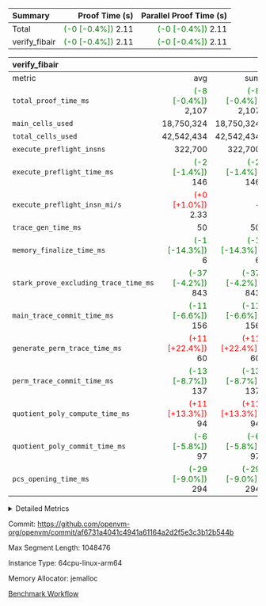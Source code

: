 | Summary | Proof Time (s) | Parallel Proof Time (s) |
|:---|---:|---:|
| Total | <span style='color: green'>(-0 [-0.4%])</span> 2.11 | <span style='color: green'>(-0 [-0.4%])</span> 2.11 |
| verify_fibair | <span style='color: green'>(-0 [-0.4%])</span> 2.11 | <span style='color: green'>(-0 [-0.4%])</span> 2.11 |


| verify_fibair |||||
|:---|---:|---:|---:|---:|
|metric|avg|sum|max|min|
| `total_proof_time_ms ` | <span style='color: green'>(-8 [-0.4%])</span> 2,107 | <span style='color: green'>(-8 [-0.4%])</span> 2,107 | <span style='color: green'>(-8 [-0.4%])</span> 2,107 | <span style='color: green'>(-8 [-0.4%])</span> 2,107 |
| `main_cells_used     ` |  18,750,324 |  18,750,324 |  18,750,324 |  18,750,324 |
| `total_cells_used    ` |  42,542,434 |  42,542,434 |  42,542,434 |  42,542,434 |
| `execute_preflight_insns` |  322,700 |  322,700 |  322,700 |  322,700 |
| `execute_preflight_time_ms` | <span style='color: green'>(-2 [-1.4%])</span> 146 | <span style='color: green'>(-2 [-1.4%])</span> 146 | <span style='color: green'>(-2 [-1.4%])</span> 146 | <span style='color: green'>(-2 [-1.4%])</span> 146 |
| `execute_preflight_insn_mi/s` | <span style='color: red'>(+0 [+1.0%])</span> 2.33 | -          | <span style='color: red'>(+0 [+1.0%])</span> 2.33 | <span style='color: red'>(+0 [+1.0%])</span> 2.33 |
| `trace_gen_time_ms   ` |  50 |  50 |  50 |  50 |
| `memory_finalize_time_ms` | <span style='color: green'>(-1 [-14.3%])</span> 6 | <span style='color: green'>(-1 [-14.3%])</span> 6 | <span style='color: green'>(-1 [-14.3%])</span> 6 | <span style='color: green'>(-1 [-14.3%])</span> 6 |
| `stark_prove_excluding_trace_time_ms` | <span style='color: green'>(-37 [-4.2%])</span> 843 | <span style='color: green'>(-37 [-4.2%])</span> 843 | <span style='color: green'>(-37 [-4.2%])</span> 843 | <span style='color: green'>(-37 [-4.2%])</span> 843 |
| `main_trace_commit_time_ms` | <span style='color: green'>(-11 [-6.6%])</span> 156 | <span style='color: green'>(-11 [-6.6%])</span> 156 | <span style='color: green'>(-11 [-6.6%])</span> 156 | <span style='color: green'>(-11 [-6.6%])</span> 156 |
| `generate_perm_trace_time_ms` | <span style='color: red'>(+11 [+22.4%])</span> 60 | <span style='color: red'>(+11 [+22.4%])</span> 60 | <span style='color: red'>(+11 [+22.4%])</span> 60 | <span style='color: red'>(+11 [+22.4%])</span> 60 |
| `perm_trace_commit_time_ms` | <span style='color: green'>(-13 [-8.7%])</span> 137 | <span style='color: green'>(-13 [-8.7%])</span> 137 | <span style='color: green'>(-13 [-8.7%])</span> 137 | <span style='color: green'>(-13 [-8.7%])</span> 137 |
| `quotient_poly_compute_time_ms` | <span style='color: red'>(+11 [+13.3%])</span> 94 | <span style='color: red'>(+11 [+13.3%])</span> 94 | <span style='color: red'>(+11 [+13.3%])</span> 94 | <span style='color: red'>(+11 [+13.3%])</span> 94 |
| `quotient_poly_commit_time_ms` | <span style='color: green'>(-6 [-5.8%])</span> 97 | <span style='color: green'>(-6 [-5.8%])</span> 97 | <span style='color: green'>(-6 [-5.8%])</span> 97 | <span style='color: green'>(-6 [-5.8%])</span> 97 |
| `pcs_opening_time_ms ` | <span style='color: green'>(-29 [-9.0%])</span> 294 | <span style='color: green'>(-29 [-9.0%])</span> 294 | <span style='color: green'>(-29 [-9.0%])</span> 294 | <span style='color: green'>(-29 [-9.0%])</span> 294 |



<details>
<summary>Detailed Metrics</summary>

|  | verify_program_compile_ms | verify_fibair_time_ms | total_cells | stark_prove_excluding_trace_time_ms | quotient_poly_compute_time_ms | quotient_poly_commit_time_ms | perm_trace_commit_time_ms | pcs_opening_time_ms | main_trace_commit_time_ms |
| --- | --- | --- | --- | --- | --- | --- | --- | --- |
|  | 7 | 2,107 | 65,536 | 36 | 1 | 6 | 0 | 21 | 6 | 

| air_name | rows | quotient_deg | main_cols | interactions | constraints | cells |
| --- | --- | --- | --- | --- | --- | --- |
| AccessAdapterAir<2> |  | 2 |  | 5 | 12 |  | 
| AccessAdapterAir<4> |  | 2 |  | 5 | 12 |  | 
| AccessAdapterAir<8> |  | 2 |  | 5 | 12 |  | 
| FibonacciAir | 32,768 | 1 | 2 |  | 5 | 65,536 | 
| FriReducedOpeningAir |  | 2 |  | 39 | 71 |  | 
| JalRangeCheckAir |  | 2 |  | 9 | 14 |  | 
| NativePoseidon2Air<BabyBearParameters>, 1> |  | 2 |  | 136 | 572 |  | 
| PhantomAir |  | 2 |  | 3 | 5 |  | 
| ProgramAir |  | 1 |  | 1 | 4 |  | 
| VariableRangeCheckerAir |  | 1 |  | 1 | 4 |  | 
| VmAirWrapper<AluNativeAdapterAir, FieldArithmeticCoreAir> |  | 2 |  | 15 | 27 |  | 
| VmAirWrapper<BranchNativeAdapterAir, BranchEqualCoreAir<1> |  | 2 |  | 11 | 25 |  | 
| VmAirWrapper<NativeAdapterAir<2, 0>, PublicValuesCoreAir> |  | 2 |  | 11 | 29 |  | 
| VmAirWrapper<NativeLoadStoreAdapterAir<1>, NativeLoadStoreCoreAir<1> |  | 2 |  | 15 | 20 |  | 
| VmAirWrapper<NativeLoadStoreAdapterAir<4>, NativeLoadStoreCoreAir<4> |  | 2 |  | 15 | 20 |  | 
| VmAirWrapper<NativeVectorizedAdapterAir<4>, FieldExtensionCoreAir> |  | 2 |  | 15 | 27 |  | 
| VmConnectorAir |  | 2 |  | 5 | 11 |  | 
| VolatileBoundaryAir |  | 2 |  | 7 | 19 |  | 

| group | trace_gen_time_ms | total_proof_time_ms | total_cells_used | total_cells | system_trace_gen_time_ms | stark_prove_excluding_trace_time_ms | single_trace_gen_time_ms | quotient_poly_compute_time_ms | quotient_poly_commit_time_ms | perm_trace_commit_time_ms | pcs_opening_time_ms | memory_finalize_time_ms | main_trace_commit_time_ms | main_cells_used | generate_perm_trace_time_ms | fri.log_blowup | execute_preflight_time_ms | execute_preflight_insns | execute_preflight_insn_mi/s |
| --- | --- | --- | --- | --- | --- | --- | --- | --- | --- | --- | --- | --- | --- | --- | --- | --- | --- | --- | --- |
| verify_fibair | 50 | 2,107 | 42,542,434 | 62,474,410 | 50 | 843 | 0 | 94 | 97 | 137 | 294 | 6 | 156 | 18,750,324 | 60 | 1 | 146 | 322,700 | 2.33 | 

| group | air_name | rows | prep_cols | perm_cols | main_cols | cells |
| --- | --- | --- | --- | --- | --- | --- |
| verify_fibair | AccessAdapterAir<2> | 131,072 |  | 16 | 11 | 3,538,944 | 
| verify_fibair | AccessAdapterAir<4> | 65,536 |  | 16 | 13 | 1,900,544 | 
| verify_fibair | AccessAdapterAir<8> | 128 |  | 16 | 17 | 4,224 | 
| verify_fibair | FriReducedOpeningAir | 2,048 |  | 84 | 27 | 227,328 | 
| verify_fibair | JalRangeCheckAir | 32,768 |  | 28 | 12 | 1,310,720 | 
| verify_fibair | NativePoseidon2Air<BabyBearParameters>, 1> | 32,768 |  | 312 | 398 | 23,265,280 | 
| verify_fibair | PhantomAir | 16,384 |  | 12 | 6 | 294,912 | 
| verify_fibair | ProgramAir | 8,192 |  | 8 | 10 | 147,456 | 
| verify_fibair | VariableRangeCheckerAir | 262,144 | 2 | 8 | 1 | 2,359,296 | 
| verify_fibair | VmAirWrapper<AluNativeAdapterAir, FieldArithmeticCoreAir> | 262,144 |  | 36 | 29 | 17,039,360 | 
| verify_fibair | VmAirWrapper<BranchNativeAdapterAir, BranchEqualCoreAir<1> | 32,768 |  | 28 | 23 | 1,671,168 | 
| verify_fibair | VmAirWrapper<NativeLoadStoreAdapterAir<1>, NativeLoadStoreCoreAir<1> | 65,536 |  | 40 | 21 | 3,997,696 | 
| verify_fibair | VmAirWrapper<NativeLoadStoreAdapterAir<4>, NativeLoadStoreCoreAir<4> | 32,768 |  | 40 | 27 | 2,195,456 | 
| verify_fibair | VmAirWrapper<NativeVectorizedAdapterAir<4>, FieldExtensionCoreAir> | 32,768 |  | 36 | 38 | 2,424,832 | 
| verify_fibair | VmConnectorAir | 2 | 1 | 16 | 5 | 42 | 
| verify_fibair | VolatileBoundaryAir | 65,536 |  | 20 | 12 | 2,097,152 | 

| group | trace_height_constraint | weighted_sum | threshold |
| --- | --- | --- | --- |
| verify_fibair | 0 | 1,085,444 | 2,013,265,921 | 
| verify_fibair | 1 | 5,411,200 | 2,013,265,921 | 
| verify_fibair | 2 | 542,722 | 2,013,265,921 | 
| verify_fibair | 3 | 5,476,612 | 2,013,265,921 | 
| verify_fibair | 4 | 65,536 | 2,013,265,921 | 
| verify_fibair | 5 | 12,851,850 | 2,013,265,921 | 

| trace_height_constraint | threshold |
| --- | --- |
| 0 | 2,013,265,921 | 

</details>


Commit: https://github.com/openvm-org/openvm/commit/af6731a4041c4941a61164a2d2f5e3c3b12b544b

Max Segment Length: 1048476

Instance Type: 64cpu-linux-arm64

Memory Allocator: jemalloc

[Benchmark Workflow](https://github.com/openvm-org/openvm/actions/runs/17060219843)
